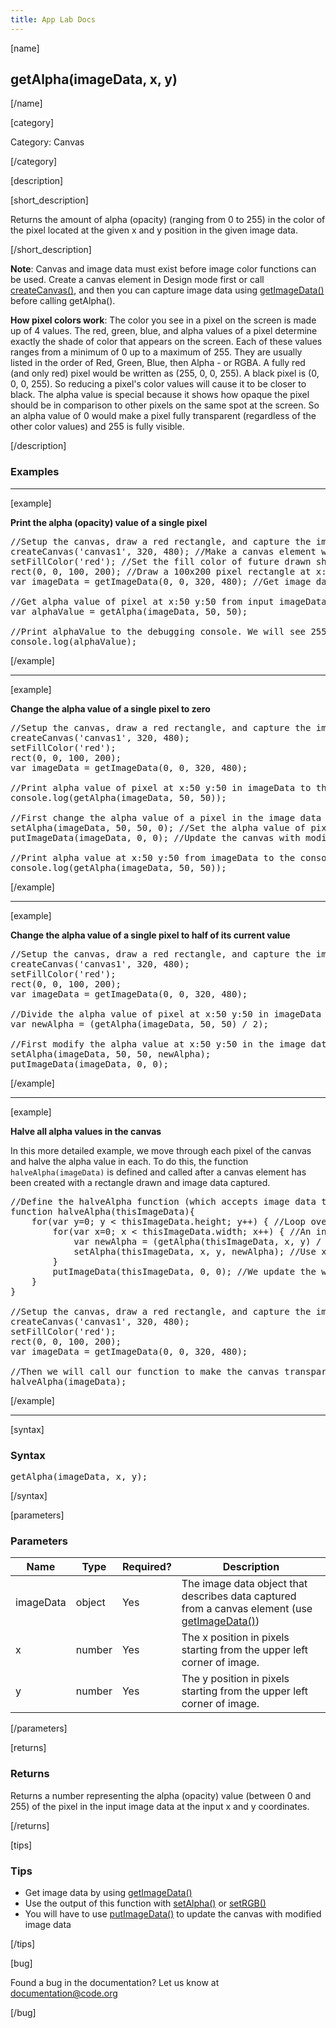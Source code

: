 ```yaml
---
title: App Lab Docs
---
```


[name]

## getAlpha(imageData, x, y)

[/name]


[category]

Category: Canvas

[/category]

[description]

[short_description]

Returns the amount of alpha (opacity) (ranging from 0 to 255) in the color of the pixel located at the given x and y position in the given image data.

[/short_description]

**Note**: Canvas and image data must exist before image color functions can be used. Create a canvas element in Design mode first or call [createCanvas()](/applab/docs/createCanvas), and then you can capture image data using [getImageData()](/applab/docs/getImageData) before calling getAlpha().

**How pixel colors work**: The color you see in a pixel on the screen is made up of 4 values. The red, green, blue, and alpha values of a pixel determine exactly the shade of color that appears on the screen. Each of these values ranges from a minimum of 0 up to a maximum of 255. They are usually listed in the order of Red, Green, Blue, then Alpha - or RGBA. A fully red (and only red) pixel would be written as (255, 0, 0, 255). A black pixel is (0, 0, 0, 255). So reducing a pixel's color values will cause it to be closer to black. The alpha value is special because it shows how opaque the pixel should be in comparison to other pixels on the same spot at the screen. So an alpha value of 0 would make a pixel fully transparent (regardless of the other color values) and 255 is fully visible.

[/description]

### Examples
____________________________________________________

[example]

**Print the alpha (opacity) value of a single pixel**

<pre>
//Setup the canvas, draw a red rectangle, and capture the image data of the whole canvas
createCanvas('canvas1', 320, 480); //Make a canvas element with the name 'canvas1' and size 320x480 pixels
setFillColor('red'); //Set the fill color of future drawn shapes
rect(0, 0, 100, 200); //Draw a 100x200 pixel rectangle at x:0 y:0 on the screen
var imageData = getImageData(0, 0, 320, 480); //Get image data of the canvas (from x:0 y:0 to x:320 y:480)

//Get alpha value of pixel at x:50 y:50 from input imageData and store it in variable 'alphaValue'
var alphaValue = getAlpha(imageData, 50, 50);

//Print alphaValue to the debugging console. We will see 255 in the console.
console.log(alphaValue);
</pre>

[/example]

____________________________________________________

[example]

**Change the alpha value of a single pixel to zero**

<pre>
//Setup the canvas, draw a red rectangle, and capture the image data of the whole canvas
createCanvas('canvas1', 320, 480);
setFillColor('red');
rect(0, 0, 100, 200);
var imageData = getImageData(0, 0, 320, 480);

//Print alpha value of pixel at x:50 y:50 in imageData to the debugging console. Again we will see 255.
console.log(getAlpha(imageData, 50, 50));

//First change the alpha value of a pixel in the image data then update the canvas
setAlpha(imageData, 50, 50, 0); //Set the alpha value of pixel at x:50 y:50 in imageData to zero
putImageData(imageData, 0, 0); //Update the canvas with modified image data starting at x:0 y:0

//Print alpha value at x:50 y:50 from imageData to the console again. We will see 0 in the console.
console.log(getAlpha(imageData, 50, 50)); 
</pre>

[/example]

____________________________________________________

[example]

**Change the alpha value of a single pixel to half of its current value**

<pre>
//Setup the canvas, draw a red rectangle, and capture the image data of the whole canvas
createCanvas('canvas1', 320, 480);
setFillColor('red');
rect(0, 0, 100, 200);
var imageData = getImageData(0, 0, 320, 480);

//Divide the alpha value of pixel at x:50 y:50 in imageData by 2 and store as 'newAlpha'
var newAlpha = (getAlpha(imageData, 50, 50) / 2);

//First modify the alpha value at x:50 y:50 in the image data using 'newAlpha' then update the canvas
setAlpha(imageData, 50, 50, newAlpha);
putImageData(imageData, 0, 0);
</pre>

[/example]

____________________________________________________

[example]

**Halve all alpha values in the canvas**

In this more detailed example, we move through each pixel of the canvas and halve the alpha value in each. To do this, the function `halveAlpha(imageData)` is defined and called after a canvas element has been created with a rectangle drawn and image data captured.

<pre>
//Define the halveAlpha function (which accepts image data to work on as variable 'thisImageData')
function halveAlpha(thisImageData){
    for(var y=0; y < thisImageData.height; y++) { //Loop over each pixel in y axis
        for(var x=0; x < thisImageData.width; x++) { //An inner loop over each pixel in x axis
            var newAlpha = (getAlpha(thisImageData, x, y) / 2); //Calculate half the alpha value
            setAlpha(thisImageData, x, y, newAlpha); //Use x, y in our loops to set each pixel's new alpha
        }
        putImageData(thisImageData, 0, 0); //We update the whole canvas for every pixel in our loops
    }
}

//Setup the canvas, draw a red rectangle, and capture the image data of the whole canvas
createCanvas('canvas1', 320, 480);
setFillColor('red');
rect(0, 0, 100, 200);
var imageData = getImageData(0, 0, 320, 480);

//Then we will call our function to make the canvas transparent one pixel at a time
halveAlpha(imageData);
</pre>

[/example]

____________________________________________________

[syntax]

### Syntax
<pre>
getAlpha(imageData, x, y);
</pre>

[/syntax]

[parameters]

### Parameters

| Name  | Type | Required? | Description |
|-----------------|------|-----------|-------------|
| imageData | object | Yes | The image data object that describes data captured from a canvas element (use [getImageData()](/applab/docs/getImageData))    |
| x | number | Yes | The x position in pixels starting from the upper left corner of image.  |
| y | number | Yes | The y position in pixels starting from the upper left corner of image.  |

[/parameters]

[returns]

### Returns
Returns a number representing the  alpha (opacity) value (between 0 and 255) of the pixel in the input image data at the input x and y coordinates.

[/returns]

[tips]

### Tips
- Get image data by using [getImageData()](/applab/docs/getImageData)
- Use the output of this function with [setAlpha()](/applab/docs/setAlpha) or [setRGB()](/applab/docs/setRGB)
- You will have to use [putImageData()](/applab/docs/putImageData) to update the canvas with modified image data

[/tips]

[bug]

Found a bug in the documentation? Let us know at documentation@code.org

[/bug]
